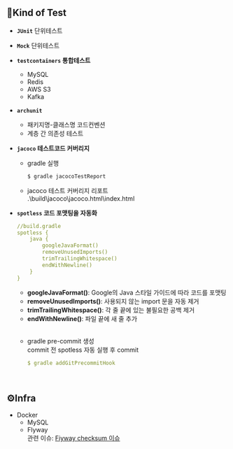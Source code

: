 ## 📑Kind of Test

- **`JUnit`** 단위테스트
- **`Mock`** 단위테스트
- **`testcontainers` 통합테스트**
    - MySQL
    - Redis
    - AWS S3
    - Kafka
- **`archunit`**
    - 패키지명-클래스명 코드컨벤션
    - 계층 간 의존성 테스트
- **`jacoco` 테스트코드 커버리지**</br>
  - gradle 실행
    
    ```bash
    $ gradle jacocoTestReport
    ```
  
  - jacoco 테스트 커버리지 리포트</br>
    .\build\jacoco\jacoco.html\index.html
  
- **`spotless` 코드 포맷팅을 자동화**
    
    ```yaml
    //build.gradle
    spotless {
        java {
            googleJavaFormat()
            removeUnusedImports()
            trimTrailingWhitespace()
            endWithNewline()
        }
    }
    ```

    - **googleJavaFormat()**: Google의 Java 스타일 가이드에 따라 코드를 포맷팅
    - **removeUnusedImports()**: 사용되지 않는 import 문을 자동 제거
    - **trimTrailingWhitespace()**: 각 줄 끝에 있는 불필요한 공백 제거
    - **endWithNewline()**: 파일 끝에 새 줄 추가

    </br>
    
    - gradle pre-commit 생성</br>
      commit 전 spotless 자동 실행 후 commit

      ```yaml
      $ gradle addGitPrecommitHook
      ```
    
    
</br>

## ⚙️Infra

- Docker
    - MySQL
    - Flyway</br>
    관련 이슈: [Fiyway checksum 이슈](https://velog.io/@yeahdy/Flyway-Migration-checksum-mismatch-에러-해결)
